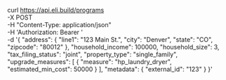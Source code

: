 curl https://api.eli.build/programs \
  -X POST \
  -H "Content-Type: application/json" \
  -H 'Authorization: Bearer ' \
  -d '{
        "address": {
          "line1": "123 Main St.",
          "city": "Denver",
          "state": "CO",
          "zipcode": "80012"
        },
        "household_income": 100000,
        "household_size": 3,
        "tax_filing_status": "joint",
        "property_type": "single_family",
        "upgrade_measures": [
          {
            "measure": "hp_laundry_dryer",
            "estimated_min_cost": 50000
          }
        ],
        "metadata": {
          "external_id": "123"
        }
      }'
